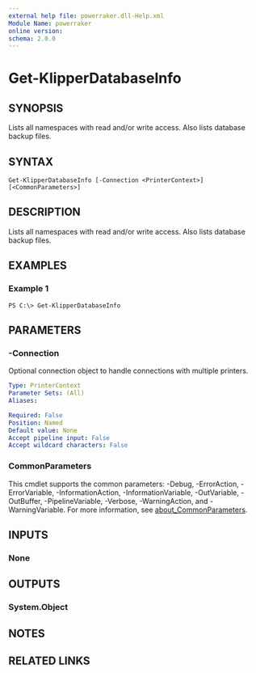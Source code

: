 ```yaml
---
external help file: powerraker.dll-Help.xml
Module Name: powerraker
online version:
schema: 2.0.0
---
```


# Get-KlipperDatabaseInfo

## SYNOPSIS
Lists all namespaces with read and/or write access. Also lists database backup files.

## SYNTAX

```
Get-KlipperDatabaseInfo [-Connection <PrinterContext>] [<CommonParameters>]
```

## DESCRIPTION
Lists all namespaces with read and/or write access. Also lists database backup files.

## EXAMPLES

### Example 1
```
PS C:\> Get-KlipperDatabaseInfo
```

## PARAMETERS

### -Connection
Optional connection object to handle connections with multiple printers.

```yaml
Type: PrinterContext
Parameter Sets: (All)
Aliases:

Required: False
Position: Named
Default value: None
Accept pipeline input: False
Accept wildcard characters: False
```

### CommonParameters
This cmdlet supports the common parameters: -Debug, -ErrorAction, -ErrorVariable, -InformationAction, -InformationVariable, -OutVariable, -OutBuffer, -PipelineVariable, -Verbose, -WarningAction, and -WarningVariable. For more information, see [about_CommonParameters](http://go.microsoft.com/fwlink/?LinkID=113216).

## INPUTS

### None
## OUTPUTS

### System.Object
## NOTES

## RELATED LINKS
